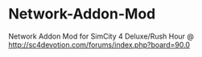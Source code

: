 Network-Addon-Mod
=================

Network Addon Mod for SimCity 4 Deluxe/Rush Hour @ http://sc4devotion.com/forums/index.php?board=90.0